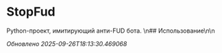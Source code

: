 # StopFud
Python-проект, имитирующий анти-FUD бота.
\n## Использование\n\n

_Обновлено 2025-09-26T18:13:30.469068_
